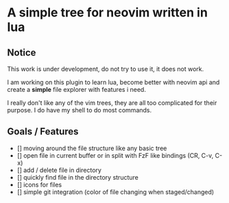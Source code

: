 # A simple tree for neovim written in lua

## Notice

This work is under development, do not try to use it, it does not work.

I am working on this plugin to learn lua, become better with neovim api and create a **simple** file explorer with features i need.

I really don't like any of the vim trees, they are all too complicated for their purpose. I do have my shell to do most commands.


## Goals / Features

- [] moving around the file structure like any basic tree
- [] open file in current buffer or in split with FzF like bindings (CR, C-v, C-x)
- [] add / delete file in directory
- [] quickly find file in the directory structure
- [] icons for files
- [] simple git integration (color of file changing when staged/changed)

